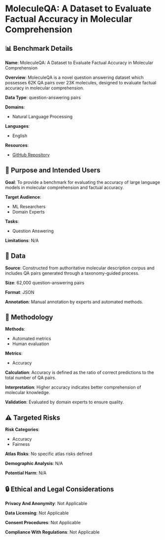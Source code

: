 # MoleculeQA: A Dataset to Evaluate Factual Accuracy in Molecular Comprehension

## 📊 Benchmark Details

**Name**: MoleculeQA: A Dataset to Evaluate Factual Accuracy in Molecular Comprehension

**Overview**: MoleculeQA is a novel question answering dataset which possesses 62K QA pairs over 23K molecules, designed to evaluate factual accuracy in molecular comprehension.

**Data Type**: question-answering pairs

**Domains**:
- Natural Language Processing

**Languages**:
- English

**Resources**:
- [GitHub Repository](https://github.com/IDEA-XL/MoleculeQA)

## 🎯 Purpose and Intended Users

**Goal**: To provide a benchmark for evaluating the accuracy of large language models in molecular comprehension and factual accuracy.

**Target Audience**:
- ML Researchers
- Domain Experts

**Tasks**:
- Question Answering

**Limitations**: N/A

## 💾 Data

**Source**: Constructed from authoritative molecular description corpus and includes QA pairs generated through a taxonomy-guided process.

**Size**: 62,000 question-answering pairs

**Format**: JSON

**Annotation**: Manual annotation by experts and automated methods.

## 🔬 Methodology

**Methods**:
- Automated metrics
- Human evaluation

**Metrics**:
- Accuracy

**Calculation**: Accuracy is defined as the ratio of correct predictions to the total number of QA pairs.

**Interpretation**: Higher accuracy indicates better comprehension of molecular knowledge.

**Validation**: Evaluated by domain experts to ensure quality.

## ⚠️ Targeted Risks

**Risk Categories**:
- Accuracy
- Fairness

**Atlas Risks**:
No specific atlas risks defined

**Demographic Analysis**: N/A

**Potential Harm**: N/A

## 🔒 Ethical and Legal Considerations

**Privacy And Anonymity**: Not Applicable

**Data Licensing**: Not Applicable

**Consent Procedures**: Not Applicable

**Compliance With Regulations**: Not Applicable
